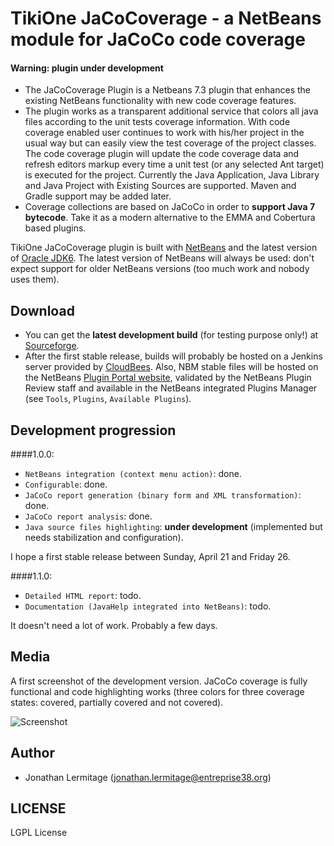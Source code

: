 # TikiOne JaCoCoverage - a NetBeans module for JaCoCo code coverage

#### Warning: plugin under development

* The JaCoCoverage Plugin is a Netbeans 7.3 plugin that enhances the existing NetBeans functionality with new code coverage features.<br>
* The plugin works as a transparent additional service that colors all java files according to the unit tests coverage information. With code coverage enabled user continues to work with his/her project in the usual way but can easily view the test coverage of the project classes.<br>The code coverage plugin will update the code coverage data and refresh editors markup every time a unit test (or any selected Ant target) is executed for the project. Currently the Java Application, Java Library and Java Project with Existing Sources are supported. Maven and Gradle support may be added later.
* Coverage collections are based on JaCoCo in order to **support Java 7 bytecode**. Take it as a modern alternative to the EMMA and Cobertura based plugins.

TikiOne JaCoCoverage plugin is built with [NetBeans](http://netbeans.org) and the latest version of [Oracle JDK6](http://www.oracle.com/technetwork/java/javase/downloads/index.html). The latest version of NetBeans will always be used: don't expect support for older NetBeans versions (too much work and nobody uses them).

## Download

* You can get the **latest development build** (for testing purpose only!) at [Sourceforge](https://sourceforge.net/projects/nbjacoco/files/latest_dev_build/).
* After the first stable release, builds will probably be hosted on a Jenkins server provided by [CloudBees](http://www.cloudbees.com). Also, NBM stable files will be hosted on the NetBeans [Plugin Portal website](http://plugins.netbeans.org/PluginPortal/), validated by the NetBeans Plugin Review staff and available in the NetBeans integrated Plugins Manager (see ``Tools``, ``Plugins``, ``Available Plugins``).

## Development progression

####1.0.0:

* ``NetBeans integration (context menu action)``: done.
* ``Configurable``: done.
* ``JaCoCo report generation (binary form and XML transformation)``: done.
* ``JaCoCo report analysis``: done.
* ``Java source files highlighting``: **under development** (implemented but needs stabilization and configuration).

I hope a first stable release between Sunday, April 21 and Friday 26.

####1.1.0:

* ``Detailed HTML report``: todo.
* ``Documentation (JavaHelp integrated into NetBeans)``: todo.

It doesn't need a lot of work. Probably a few days.

## Media

A first screenshot of the development version. JaCoCo coverage is fully functional and code highlighting works (three colors for three coverage states: covered, partially covered and not covered).

![Screenshot](http://netbeanscolors.org/files/jacococoverage_2.png)

## Author
* Jonathan Lermitage (<jonathan.lermitage@entreprise38.org>)

## LICENSE

LGPL License